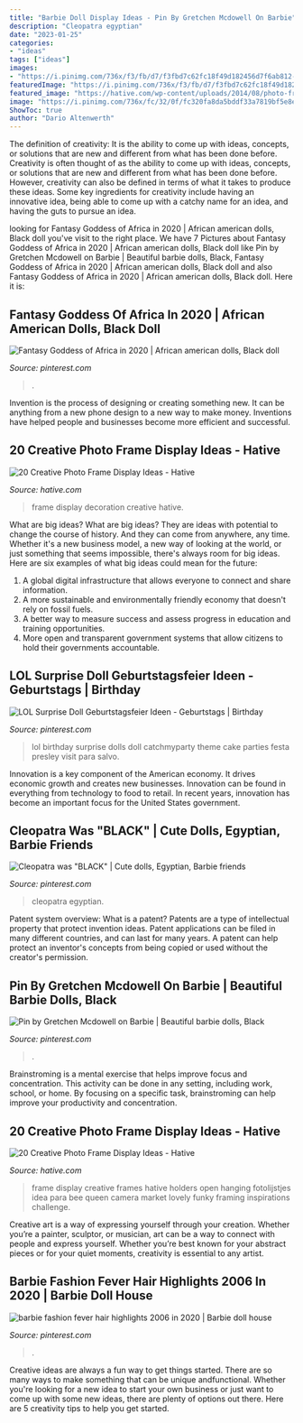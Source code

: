 ```yaml
---
title: "Barbie Doll Display Ideas - Pin By Gretchen Mcdowell On Barbie"
description: "Cleopatra egyptian"
date: "2023-01-25"
categories:
- "ideas"
tags: ["ideas"]
images:
- "https://i.pinimg.com/736x/f3/fb/d7/f3fbd7c62fc18f49d182456d7f6ab812--barbie-style-barbies-dolls.jpg"
featuredImage: "https://i.pinimg.com/736x/f3/fb/d7/f3fbd7c62fc18f49d182456d7f6ab812--barbie-style-barbies-dolls.jpg"
featured_image: "https://hative.com/wp-content/uploads/2014/08/photo-frame-ideas/11-open-frame-photo-holders.jpg"
image: "https://i.pinimg.com/736x/fc/32/0f/fc320fa8da5bddf33a7819bf5e8e03e3.jpg"
ShowToc: true
author: "Dario Altenwerth"
---
```



The definition of creativity: It is the ability to come up with ideas, concepts, or solutions that are new and different from what has been done before.
Creativity is often thought of as the ability to come up with ideas, concepts, or solutions that are new and different from what has been done before. However, creativity can also be defined in terms of what it takes to produce these ideas. Some key ingredients for creativity include having an innovative idea, being able to come up with a catchy name for an idea, and having the guts to pursue an idea.

	

		
looking for Fantasy Goddess of Africa in 2020 | African american dolls, Black doll you've visit to the right place. We have 7 Pictures about Fantasy Goddess of Africa in 2020 | African american dolls, Black doll like Pin by Gretchen Mcdowell on Barbie | Beautiful barbie dolls, Black, Fantasy Goddess of Africa in 2020 | African american dolls, Black doll and also Fantasy Goddess of Africa in 2020 | African american dolls, Black doll. Here it is:
		
    
## Fantasy Goddess Of Africa In 2020 | African American Dolls, Black Doll

<img loading=lazy src="https://i.pinimg.com/736x/2a/04/35/2a04358c8e3319465b22d07b575ad721.jpg" onerror="this.onerror=null;this.src='https://tse3.mm.bing.net/th?id=OIP.TfT2XMUqyr5p8Eoz9M0X6wHaLn&amp;pid=15.1';" alt="Fantasy Goddess of Africa in 2020 | African american dolls, Black doll">

_Source: pinterest.com_

>. 

	

Invention is the process of designing or creating something new. It can be anything from a new phone design to a new way to make money. Inventions have helped people and businesses become more efficient and successful.

    
## 20 Creative Photo Frame Display Ideas - Hative

<img loading=lazy src="https://hative.com/wp-content/uploads/2014/08/photo-frame-ideas/15-stairwell-photo-wall-decoration.jpg" onerror="this.onerror=null;this.src='https://tse1.mm.bing.net/th?id=OIP.DDzoKH5ls5A57y_QTRu71AHaLH&amp;pid=15.1';" alt="20 Creative Photo Frame Display Ideas - Hative">

_Source: hative.com_

>frame display decoration creative hative. 

	

What are big ideas?
What are big ideas? They are ideas with potential to change the course of history. And they can come from anywhere, any time. Whether it's a new business model, a new way of looking at the world, or just something that seems impossible, there's always room for big ideas. Here are six examples of what big ideas could mean for the future:
1. A global digital infrastructure that allows everyone to connect and share information.
2. A more sustainable and environmentally friendly economy that doesn't rely on fossil fuels.
3. A better way to measure success and assess progress in education and training opportunities.
4. More open and transparent government systems that allow citizens to hold their governments accountable.

    
## LOL Surprise Doll Geburtstagsfeier Ideen - Geburtstags | Birthday

<img loading=lazy src="https://i.pinimg.com/736x/f8/61/25/f86125b24ef69ec7ec74293c1511aaeb.jpg" onerror="this.onerror=null;this.src='https://tse3.mm.bing.net/th?id=OIP.-eAuUQpU2IIRK9tsv3VFJQHaJ3&amp;pid=15.1';" alt="LOL Surprise Doll Geburtstagsfeier Ideen - Geburtstags | Birthday">

_Source: pinterest.com_

>lol birthday surprise dolls doll catchmyparty theme cake parties festa presley visit para salvo. 

	

Innovation is a key component of the American economy. It drives economic growth and creates new businesses. Innovation can be found in everything from technology to food to retail. In recent years, innovation has become an important focus for the United States government.

    
## Cleopatra Was &quot;BLACK&quot; | Cute Dolls, Egyptian, Barbie Friends

<img loading=lazy src="https://i.pinimg.com/736x/f3/fb/d7/f3fbd7c62fc18f49d182456d7f6ab812--barbie-style-barbies-dolls.jpg" onerror="this.onerror=null;this.src='https://tse1.mm.bing.net/th?id=OIP.oYS2IgeC8pVZFqdmUlyVIgHaJ3&amp;pid=15.1';" alt="Cleopatra was &quot;BLACK&quot; | Cute dolls, Egyptian, Barbie friends">

_Source: pinterest.com_

>cleopatra egyptian. 

	

Patent system overview: What is a patent?
Patents are a type of intellectual property that protect invention ideas. Patent applications can be filed in many different countries, and can last for many years. A patent can help protect an inventor's concepts from being copied or used without the creator's permission.

    
## Pin By Gretchen Mcdowell On Barbie | Beautiful Barbie Dolls, Black

<img loading=lazy src="https://i.pinimg.com/736x/fc/32/0f/fc320fa8da5bddf33a7819bf5e8e03e3.jpg" onerror="this.onerror=null;this.src='https://tse3.mm.bing.net/th?id=OIP.UOQryB2ACR2QWSv8vW_uPwDVEk&amp;pid=15.1';" alt="Pin by Gretchen Mcdowell on Barbie | Beautiful barbie dolls, Black">

_Source: pinterest.com_

>. 

	

Brainstroming is a mental exercise that helps improve focus and concentration. This activity can be done in any setting, including work, school, or home. By focusing on a specific task, brainstroming can help improve your productivity and concentration.

    
## 20 Creative Photo Frame Display Ideas - Hative

<img loading=lazy src="https://hative.com/wp-content/uploads/2014/08/photo-frame-ideas/11-open-frame-photo-holders.jpg" onerror="this.onerror=null;this.src='https://tse4.mm.bing.net/th?id=OIP.qeKqeMRMljNQkn3LVmAZHAHaLG&amp;pid=15.1';" alt="20 Creative Photo Frame Display Ideas - Hative">

_Source: hative.com_

>frame display creative frames hative holders open hanging fotolijstjes idea para bee queen camera market lovely funky framing inspirations challenge. 

	

Creative art is a way of expressing yourself through your creation. Whether you’re a painter, sculptor, or musician, art can be a way to connect with people and express yourself. Whether you’re best known for your abstract pieces or for your quiet moments, creativity is essential to any artist.

    
## Barbie Fashion Fever Hair Highlights 2006 In 2020 | Barbie Doll House

<img loading=lazy src="https://i.pinimg.com/736x/58/98/e2/5898e29f81472e48f43a1946ffbd3f91.jpg" onerror="this.onerror=null;this.src='https://tse3.mm.bing.net/th?id=OIP.yMHpEzxl-iud9FgX2TwtWQHaKk&amp;pid=15.1';" alt="barbie fashion fever hair highlights 2006 in 2020 | Barbie doll house">

_Source: pinterest.com_

>. 

	

Creative ideas are always a fun way to get things started. There are so many ways to make something that can be unique andfunctional. Whether you're looking for a new idea to start your own business or just want to come up with some new ideas, there are plenty of options out there. Here are 5 creativity tips to help you get started.

